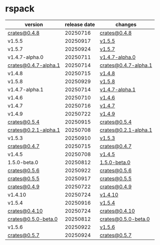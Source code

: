 # rspack	


|version|release date|changes|
|---|---|---|
|crates@0.4.8|20250716|[crates@0.4.8](./crates@0.4.8-20250716.md)|
|v1.5.5|20250917|[v1.5.5](./v1.5.5-20250917.md)|
|v1.5.7|20250924|[v1.5.7](./v1.5.7-20250924.md)|
|v1.4.7-alpha.0|20250711|[v1.4.7-alpha.0](./v1.4.7-alpha.0-20250711.md)|
|crates@0.4.7-alpha.1|20250714|[crates@0.4.7-alpha.1](./crates@0.4.7-alpha.1-20250714.md)|
|v1.4.8|20250715|[v1.4.8](./v1.4.8-20250715.md)|
|v1.5.8|20250929|[v1.5.8](./v1.5.8-20250929.md)|
|v1.4.7-alpha.1|20250714|[v1.4.7-alpha.1](./v1.4.7-alpha.1-20250714.md)|
|v1.4.6|20250710|[v1.4.6](./v1.4.6-20250710.md)|
|v1.4.7|20250716|[v1.4.7](./v1.4.7-20250716.md)|
|v1.4.9|20250722|[v1.4.9](./v1.4.9-20250722.md)|
|crates@0.5.4|20250915|[crates@0.5.4](./crates@0.5.4-20250915.md)|
|crates@0.2.1-alpha.1|20250708|[crates@0.2.1-alpha.1](./crates@0.2.1-alpha.1-20250708.md)|
|v1.5.3|20250910|[v1.5.3](./v1.5.3-20250910.md)|
|crates@0.4.7|20250715|[crates@0.4.7](./crates@0.4.7-20250715.md)|
|v1.4.5|20250708|[v1.4.5](./v1.4.5-20250708.md)|
|1.5.0-beta.0|20250812|[1.5.0-beta.0](./1.5.0-beta.0-20250812.md)|
|crates@0.5.6|20250922|[crates@0.5.6](./crates@0.5.6-20250922.md)|
|crates@0.5.5|20250917|[crates@0.5.5](./crates@0.5.5-20250917.md)|
|crates@0.4.9|20250722|[crates@0.4.9](./crates@0.4.9-20250722.md)|
|v1.4.10|20250724|[v1.4.10](./v1.4.10-20250724.md)|
|v1.5.4|20250916|[v1.5.4](./v1.5.4-20250916.md)|
|crates@0.4.10|20250724|[crates@0.4.10](./crates@0.4.10-20250724.md)|
|crates@0.5.0-beta.0|20250812|[crates@0.5.0-beta.0](./crates@0.5.0-beta.0-20250812.md)|
|v1.5.6|20250922|[v1.5.6](./v1.5.6-20250922.md)|
|crates@0.5.7|20250924|[crates@0.5.7](./crates@0.5.7-20250924.md)|
